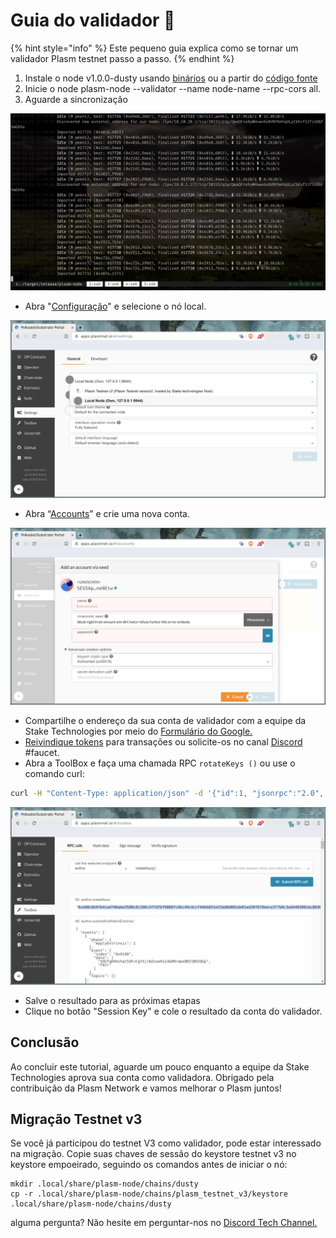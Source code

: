 # Guia do validador 🔱

{% hint style="info" %}
Este pequeno guia explica como se tornar um validador Plasm testnet passo a passo.
{% endhint %}

1. Instale o node v1.0.0-dusty  usando [binários](https://github.com/staketechnologies/Plasm/releases/tag/v1.0.0-dusty) ou a partir do [código fonte](https://github.com/staketechnologies/Plasm#building-from-source)
2. Inicie o node plasm-node --validator --name node-name --rpc-cors all.
3. Aguarde a sincronização



![](../.gitbook/assets/testnet_sync.png)

* Abra "[Configuração](https://apps.plasmnet.io/#/settings)" e selecione o nó local.

![](../.gitbook/assets/testnet_settings.png)

* Abra “[Accounts](https://apps.plasmnet.io/#/accounts)” e crie uma nova conta.

![](../.gitbook/assets/testnet_accounts%20%281%29.png)

* Compartilhe o endereço da sua conta de validador com a equipe da Stake Technologies por meio do [Formulário do Google.](https://docs.google.com/forms/d/e/1FAIpQLSday0ckkK43TzJgKtQmJdzkudQNFDXspZAuUGi5Y5vfjkis3Q/viewform)
* [Reivindique tokens](https://medium.com/stake-technologies/dusty-lockdrop-how-to-claim-def048fa353) para transações ou solicite-os no canal [Discord](https://discord.gg/Z3nC9U4) \#faucet.
* Abra a ToolBox  e faça uma chamada RPC `rotateKeys ()` ou use o comando curl:

```bash
curl -H "Content-Type: application/json" -d '{"id":1, "jsonrpc":"2.0", "method": "author_rotateKeys", "params":[]}' http://localhost:9933
```

![](../.gitbook/assets/testnet_rotate.png)

* Salve o resultado para as próximas etapas
* Clique no botão "Session Key" e cole o resultado da conta do validador.

## **Conclusão**

Ao concluir este tutorial, aguarde um pouco enquanto a equipe da Stake Technologies aprova sua conta como validadora. Obrigado pela contribuição da Plasm Network e vamos melhorar o Plasm juntos!

## **Migração Testnet v3**

Se você já participou do testnet V3 como validador, pode estar interessado na migração. Copie suas chaves de sessão do keystore testnet v3 no keystore empoeirado, seguindo os comandos antes de iniciar o nó:

```text
mkdir .local/share/plasm-node/chains/dusty
cp -r .local/share/plasm-node/chains/plasm_testnet_v3/keystore .local/share/plasm-node/chains/dusty
```

alguma pergunta? Não hesite em perguntar-nos no [Discord Tech Channel.](https://discord.gg/Z3nC9U4)

